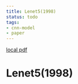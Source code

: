 ```yaml
---
title: Lenet5(1998)
status: todo
tags:
- cnn-model
- paper
---
```


[local pdf](../../../pdfs/1998-LeNet5.pdf)

# Lenet5(1998)
